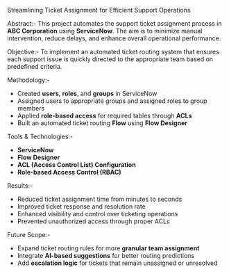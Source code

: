  Streamlining Ticket Assignment for Efficient Support Operations

Abstract:-
This project automates the support ticket assignment process in **ABC Corporation** using **ServiceNow**. The aim is to minimize manual intervention, reduce delays, and enhance overall operational performance.

Objective:-
To implement an automated ticket routing system that ensures each support issue is quickly directed to the appropriate team based on predefined criteria.

Methodology:-

- Created **users**, **roles**, and **groups** in ServiceNow
- Assigned users to appropriate groups and assigned roles to group members
- Applied **role-based access** for required tables through **ACLs**
- Built an automated ticket routing **Flow** using **Flow Designer**

Tools & Technologies:-

- **ServiceNow**
- **Flow Designer**
- **ACL (Access Control List) Configuration**
- **Role-based Access Control (RBAC)**

Results:-

-  Reduced ticket assignment time from minutes to seconds  
-  Improved ticket response and resolution rate  
-  Enhanced visibility and control over ticketing operations  
-  Prevented unauthorized access through proper ACLs

Future Scope:-

- Expand ticket routing rules for more **granular team assignment**
- Integrate **AI-based suggestions** for better routing predictions
- Add **escalation logic** for tickets that remain unassigned or unresolved


